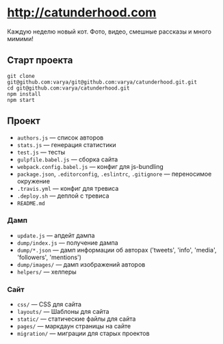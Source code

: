 # http://catunderhood.com

Каждую неделю новый кот. Фото, видео, смешные рассказы и много мимими!

## Старт проекта

    git clone git@github.com:varya/git@github.com:varya/catunderhood.git.git
    cd git@github.com:varya/catunderhood.git
    npm install
    npm start

## Проект

* `authors.js` — список авторов
* `stats.js` — генерация статистики
* `test.js` — тесты
* `gulpfile.babel.js` — сборка сайта
* `webpack.config.babel.js` — конфиг для js-bundling
* `package.json`, `.editorconfig`, `.eslintrc`, `.gitignore` — переносимое окружение
* `.travis.yml` — конфиг для тревиса
* `.deploy.sh` — деплой с тревиса
* `README.md`

### Дамп

* `update.js` — апдейт дампа
* `dump/index.js` — получение дампа
* `dump/*.json` — дамп информации об авторах ('tweets', 'info', 'media', 'followers', 'mentions')
* `dump/images/` — дамп изображений авторов
* `helpers/` — хелперы

### Сайт

* `css/` — CSS для сайта
* `layouts/` — Шаблоны для сайта
* `static/` — статические файлы для сайта
* `pages/` — маркдаун страницы на сайте
* `migration/` — миграции для старых проектов
